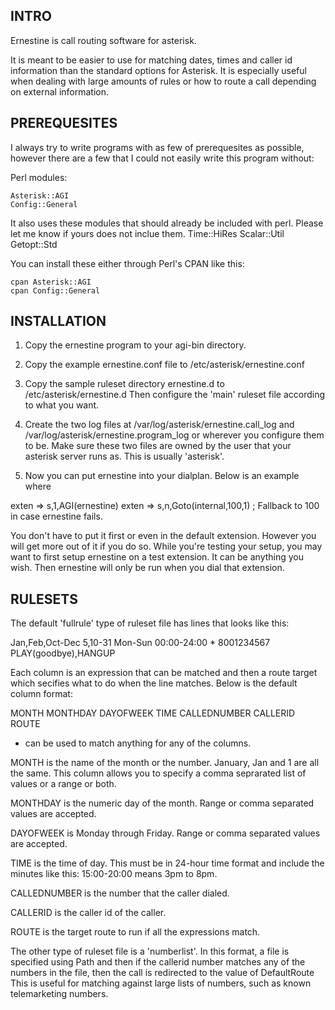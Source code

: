 
INTRO
-----------------------

Ernestine is call routing software for asterisk.

It is meant to be easier to use for matching dates, times and caller
id information than the standard options for Asterisk. It is especially
useful when dealing with large amounts of rules or how to route a call
depending on external information.

PREREQUESITES
----------------------------

  I always try to write programs with as few of prerequesites as possible,
however there are a few that I could not easily write this program without:

  Perl modules:

    Asterisk::AGI
    Config::General

  It also uses these modules that should already be included with perl.
  Please let me know if yours does not inclue them.
    Time::HiRes
    Scalar::Util 
    Getopt::Std

  You can install these either through Perl's CPAN like this:

    cpan Asterisk::AGI
    cpan Config::General


INSTALLATION
----------------------------

 1. Copy the ernestine program to your agi-bin directory.

 2. Copy the example ernestine.conf file to /etc/asterisk/ernestine.conf
 
 3. Copy the sample ruleset directory ernestine.d to /etc/asterisk/ernestine.d
    Then configure the 'main' ruleset file according to what you want.

 4. Create the two log files at /var/log/asterisk/ernestine.call_log and
    /var/log/asterisk/ernestine.program_log or wherever you configure
    them to be.  Make sure these two files are owned by the user that
    your asterisk server runs as. This is usually 'asterisk'.

 5. Now you can put ernestine into your dialplan. Below is an example
 where

  exten => s,1,AGI(ernestine)
  exten => s,n,Goto(internal,100,1) ; Fallback to 100 in case ernestine fails.

 You don't have to put it first or even in the default extension.  However you
will get more out of it if you do so. While you're testing your setup, you may
want to first setup ernestine on a test extension. It can be anything you wish.
Then ernestine will only be run when you dial that extension.


RULESETS
-----------------------------

The default 'fullrule' type of ruleset file has lines that looks like this:

Jan,Feb,Oct-Dec  5,10-31  Mon-Sun  00:00-24:00  * 8001234567 PLAY(goodbye),HANGUP

Each column is an expression that can be matched and then a route target which secifies
what to do when the line matches. Below is the default column format:

MONTH   MONTHDAY   DAYOFWEEK   TIME   CALLEDNUMBER   CALLERID   ROUTE

* can be used to match anything for any of the columns.

MONTH is the name of the month or the number. January, Jan and 1 are
 all the same.  This column allows you to specify a comma seprarated
 list of values or a range or both.

MONTHDAY is the numeric day of the month.
    Range or comma separated values are accepted.

DAYOFWEEK is Monday through Friday.
    Range or comma separated values are accepted.

TIME  is the time of day. This must be in 24-hour time format and include
  the minutes like this:
           15:00-20:00  means 3pm to 8pm.

CALLEDNUMBER is the number that the caller dialed.

CALLERID is the caller id of the caller.

ROUTE is the target route to run if all the expressions match.


The other type of ruleset file is a 'numberlist'. In this format, a file
is specified using Path and then if the callerid number matches any of the
numbers in the file, then the call is redirected to the value of DefaultRoute
This is useful for matching against large lists of numbers, such as known
telemarketing numbers.


